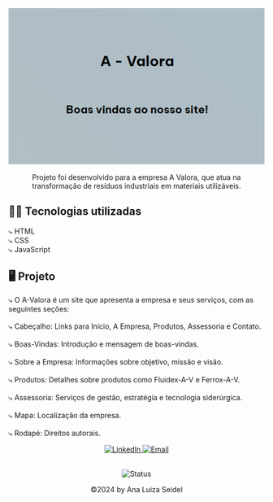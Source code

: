<p align="center">
    <img alt="preview" src="A Valora.png" />
</p>

<p align="center">
    Projeto foi desenvolvido para a empresa A Valora, que atua na transformação de resíduos industriais em materiais utilizáveis.
</p>

## 👩‍💻 Tecnologias utilizadas
⤷ HTML<br>
⤷ CSS<br>
⤷ JavaScript


## 🖥️ Projeto
⤷ O A-Valora é um site que apresenta a empresa e seus serviços, com as seguintes seções:<br><br>
⤷ Cabeçalho: Links para Início, A Empresa, Produtos, Assessoria e Contato.<br><br>
⤷ Boas-Vindas: Introdução e mensagem de boas-vindas.<br><br>
⤷ Sobre a Empresa: Informações sobre objetivo, missão e visão.<br><br>
⤷ Produtos: Detalhes sobre produtos como Fluidex-A-V e Ferrox-A-V.<br><br>
⤷ Assessoria: Serviços de gestão, estratégia e tecnologia siderúrgica.<br><br>
⤷ Mapa: Localização da empresa.<br><br>
⤷ Rodapé: Direitos autorais.


<div style="text-align:center;">
    <a href="https://www.linkedin.com/in/ana-luiza-seidel-95a2a61b8/">
        <img src="https://img.shields.io/badge/-LinkedIn-DC143C?style=flat&logo=linkedin&logoColor=white" alt="LinkedIn">
    </a>
    <a href="mailto:anaafsw1@gmail.com">
        <img src="https://img.shields.io/badge/-Email-DC143C?style=flat&logo=gmail&logoColor=white" alt="Email">
    </a>
</div>

<br>

<p align="center">
    <img src="https://img.shields.io/badge/Status-Em%20Desenvolvimento-%23FFD97D?style=for-the-badge&logoColor=white&logo=github" alt="Status">
</p>


<p align="center">
    ©2024 by Ana Luiza Seidel
</p>
